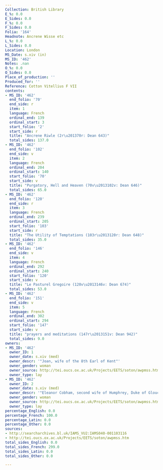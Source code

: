 ```yaml
---
Collection: British Library
E_%: 0.0
E_Sides: 0.0
F_%: 0.0
F_Sides: 0.0
Folia: '164'
Headnote: Ancrene Wisse etc
L_%: 0.0
L_Sides: 0.0
Location: London
MS_Date: s.xiv (in)
MS_ID: '462'
Notes: .nan
O_%: 0.0
O_Sides: 0.0
Place_of_production: ''
Produced_for: ''
Reference: Cotton Vitellius F VII
contents:
- MS_ID: '462'
  end_folio: '70'
  end_side: r
  item: 1
  language: French
  ordinal_end: 139
  ordinal_start: 3
  start_folio: '2'
  start_side: r
  title: "Ancrene Riwle (2r\u201370r: Dean 643)"
  total_sides: 137.0
- MS_ID: '462'
  end_folio: '102'
  end_side: v
  item: 2
  language: French
  ordinal_end: 204
  ordinal_start: 140
  start_folio: '70'
  start_side: v
  title: "Purgatory, Hell and Heaven (70v\u2013102v: Dean 646)"
  total_sides: 65.0
- MS_ID: '462'
  end_folio: '120'
  end_side: r
  item: 3
  language: French
  ordinal_end: 239
  ordinal_start: 205
  start_folio: '103'
  start_side: r
  title: "The Utility of Temptations (103r\u2013120r: Dean 648)"
  total_sides: 35.0
- MS_ID: '462'
  end_folio: '146'
  end_side: v
  item: 4
  language: French
  ordinal_end: 292
  ordinal_start: 240
  start_folio: '120'
  start_side: v
  title: "Le Pasturel Gregoire (120v\u2013146v: Dean 674)"
  total_sides: 53.0
- MS_ID: '462'
  end_folio: '151'
  end_side: v
  item: 5
  language: French
  ordinal_end: 302
  ordinal_start: 294
  start_folio: '147'
  start_side: v
  title: "prayers and meditations (147r\u2013151v: Dean 942)"
  total_sides: 9.0
owners:
- MS_ID: '462'
  owner_ID: 1
  owner_date: s.xiv (med)
  owner_descr: '"Joan, wife of the 8th Earl of Kent"'
  owner_gender: woman
  owner_source: http://tei.oucs.ox.ac.uk/Projects/EETS/soton/awpmss.htm
  owner_type: lay
- MS_ID: '462'
  owner_ID: 2
  owner_date: s.xiv (med)
  owner_descr: '"Eleanor Cobham, second wife of Humphrey, Duke of Gloucester"'
  owner_gender: woman
  owner_source: http://tei.oucs.ox.ac.uk/Projects/EETS/soton/awpmss.htm
  owner_type: lay
percentage_English: 0.0
percentage_French: 100.0
percentage_Latin: 0.0
percentage_Other: 0.0
sources:
- http://searcharchives.bl.uk/IAMS_VU2:IAMS040-001103116
- http://tei.oucs.ox.ac.uk/Projects/EETS/soton/awpmss.htm
total_sides_English: 0.0
total_sides_French: 299.0
total_sides_Latin: 0.0
total_sides_Other: 0.0

---
```

